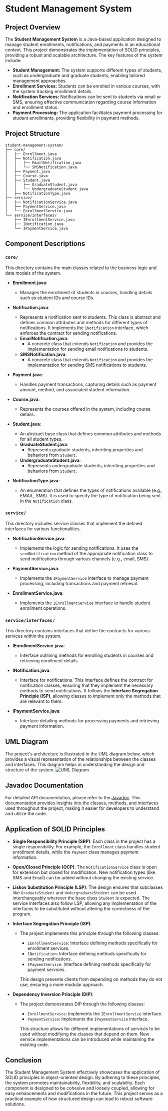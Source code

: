 # Student Management System

## Project Overview
The **Student Management System** is a Java-based application designed to manage student enrollments, notifications, and payments in an educational context. This project demonstrates the implementation of SOLID principles, providing a robust and scalable architecture. The key features of the system include:

- **Student Management:** The system supports different types of students, such as undergraduate and graduate students, enabling tailored management approaches.
- **Enrollment Services:** Students can be enrolled in various courses, with the system tracking enrollment details.
- **Notification Services:** Notifications can be sent to students via email or SMS, ensuring effective communication regarding course information and enrollment status.
- **Payment Processing:** The application facilitates payment processing for student enrollments, providing flexibility in payment methods.

## Project Structure

```plaintext
student-management-system/
├── core/
│   ├── Enrollment.java
│   ├── Notification.java
│   │   ├── EmailNotification.java
│   │   └── SMSNotification.java
│   ├── Payment.java
│   ├── Course.java
│   ├── Student.java
│   │   ├── GraduateStudent.java
│   │   └── UndergraduateStudent.java
│   ├── NotificationType.java
├── service/
│   ├── NotificationService.java
│   ├── PaymentService.java
│   └── EnrollmentService.java
└── service/interfaces/
    ├── IEnrollmentService.java
    ├── INotification.java
    └── IPaymentService.java

```
## Component Descriptions

### `core/`
This directory contains the main classes related to the business logic and data models of the system.

- **Enrollment.java**:
    - Manages the enrollment of students in courses, handling details such as student IDs and course IDs.

- **Notification.java**:
    - Represents a notification sent to students. This class is abstract and defines common attributes and methods for different types of notifications. It implements the `INotification` interface, which enforces the contract for sending notifications.
    - **EmailNotification.java**:
        - A concrete class that extends `Notification` and provides the implementation for sending email notifications to students.
    - **SMSNotification.java**:
        - A concrete class that extends `Notification` and provides the implementation for sending SMS notifications to students.

- **Payment.java**:
    - Handles payment transactions, capturing details such as payment amount, method, and associated student information.

- **Course.java**:
    - Represents the courses offered in the system, including course details.

- **Student.java**:
    - An abstract base class that defines common attributes and methods for all student types.
    - **GraduateStudent.java**:
        - Represents graduate students, inheriting properties and behaviors from `Student`.
    - **UndergraduateStudent.java**:
        - Represents undergraduate students, inheriting properties and behaviors from `Student`.
- **NotificationType.java**:
    - An enumeration that defines the types of notifications available (e.g., EMAIL, SMS). It is used to specify the type of notification being sent in the `Notification` class.

### `service/`
This directory includes service classes that implement the defined interfaces for various functionalities.

- **NotificationService.java**:
    - Implements the logic for sending notifications. It uses the `sendNotification` method of the appropriate notification class to send notifications through various channels (e.g., email, SMS).

- **PaymentService.java**:
    - Implements the `IPaymentService` interface to manage payment processing, including transactions and payment retrieval.

- **EnrollmentService.java**:
    - Implements the `IEnrollmentService` interface to handle student enrollment operations.

### `service/interfaces/`
This directory contains interfaces that define the contracts for various services within the system.

- **IEnrollmentService.java**:
    - Interface outlining methods for enrolling students in courses and retrieving enrollment details.

- **INotification.java**:
    - Interface for notifications. This interface defines the contract for notification classes, ensuring that they implement the necessary methods to send notifications. It follows the **Interface Segregation Principle (ISP)**, allowing classes to implement only the methods that are relevant to them.

- **IPaymentService.java**:
    - Interface detailing methods for processing payments and retrieving payment information.

## UML Diagram
The project's architecture is illustrated in the UML diagram below, which provides a visual representation of the relationships between the classes and interfaces. This diagram helps in understanding the design and structure of the system.
![UML Diagram](src.png)

## Javadoc Documentation
For detailed API documentation, please refer to the <a href="https://student-management-system-lime.vercel.app/" target="_blank">Javadoc</a>. This documentation provides insights into the classes, methods, and interfaces used throughout the project, making it easier for developers to understand and utilize the code.

## Application of SOLID Principles
- **Single Responsibility Principle (SRP)**: Each class in the project has a single responsibility. For example, the `Enrollment` class handles student enrollment details, while the `Payment` class manages payment information.

- **Open/Closed Principle (OCP)**:  The `NotificationService` class is open for extension but closed for modification. New notification types (like SMS and Email) can be added without changing the existing service.

- **Liskov Substitution Principle (LSP)**: The design ensures that subclasses like `GraduateStudent` and `UndergraduateStudent` can be used interchangeably wherever the base class `Student` is expected. The service interfaces also follow LSP, allowing any implementation of the interfaces to be substituted without altering the correctness of the program.

- **Interface Segregation Principle (ISP)**:
    - The project implements this principle through the following classes:
        - `IEnrollmentService`: Interface defining methods specifically for enrollment services.
        - `INotification`: Interface defining methods specifically for sending notifications.
        - `IPaymentService`: Interface defining methods specifically for payment services.
        
      This design prevents clients from depending on methods they do not use, ensuring a more modular approach.

- **Dependency Inversion Principle (DIP)**:
    - The project demonstrates DIP through the following classes:
        - `EnrollmentService`: Implements the `IEnrollmentService` interface.
        - `PaymentService`: Implements the `IPaymentService` interface.
          
      This structure allows for different implementations of services to be used without modifying the classes that depend on them. New service implementations can be introduced while maintaining the existing code.

## Conclusion

The Student Management System effectively showcases the application of SOLID principles in object-oriented design. By adhering to these principles, the system promotes maintainability, flexibility, and scalability. Each component is designed to be cohesive and loosely coupled, allowing for easy enhancements and modifications in the future. This project serves as a practical example of how structured design can lead to robust software solutions.